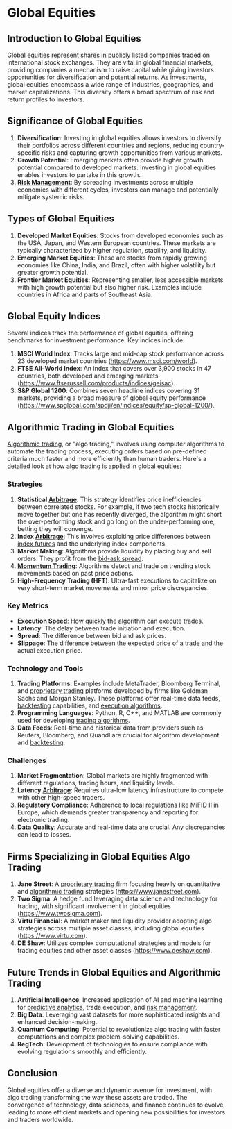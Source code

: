 # Global Equities

## Introduction to Global Equities

Global equities represent shares in publicly listed companies traded on international stock exchanges. They are vital in global financial markets, providing companies a mechanism to raise capital while giving investors opportunities for diversification and potential returns. As investments, global equities encompass a wide range of industries, geographies, and market capitalizations. This diversity offers a broad spectrum of risk and return profiles to investors.

## Significance of Global Equities

1. **Diversification**: Investing in global equities allows investors to diversify their portfolios across different countries and regions, reducing country-specific risks and capturing growth opportunities from various markets.
2. **Growth Potential**: Emerging markets often provide higher growth potential compared to developed markets. Investing in global equities enables investors to partake in this growth.
3. **[Risk Management](../r/risk_management.md)**: By spreading investments across multiple economies with different cycles, investors can manage and potentially mitigate systemic risks.

## Types of Global Equities

1. **Developed Market Equities**: Stocks from developed economies such as the USA, Japan, and Western European countries. These markets are typically characterized by higher regulation, stability, and liquidity.
2. **Emerging Market Equities**: These are stocks from rapidly growing economies like China, India, and Brazil, often with higher volatility but greater growth potential.
3. **Frontier Market Equities**: Representing smaller, less accessible markets with high growth potential but also higher risk. Examples include countries in Africa and parts of Southeast Asia.

## Global Equity Indices

Several indices track the performance of global equities, offering benchmarks for investment performance. Key indices include:

1. **MSCI World Index**: Tracks large and mid-cap stock performance across 23 developed market countries (https://www.msci.com/world).
2. **FTSE All-World Index**: An index that covers over 3,900 stocks in 47 countries, both developed and emerging markets (https://www.ftserussell.com/products/indices/geisac).
3. **S&P Global 1200**: Combines seven headline indices covering 31 markets, providing a broad measure of global equity performance (https://www.spglobal.com/spdji/en/indices/equity/sp-global-1200/).

## Algorithmic Trading in Global Equities

[Algorithmic trading](../a/algorithmic_trading.md), or "algo trading," involves using computer algorithms to automate the trading process, executing orders based on pre-defined criteria much faster and more efficiently than human traders. Here's a detailed look at how algo trading is applied in global equities:

### Strategies

1. **Statistical [Arbitrage](../a/arbitrage.md)**: This strategy identifies price inefficiencies between correlated stocks. For example, if two tech stocks historically move together but one has recently diverged, the algorithm might short the over-performing stock and go long on the under-performing one, betting they will converge.
2. **Index [Arbitrage](../a/arbitrage.md)**: This involves exploiting price differences between [index futures](../i/index_futures.md) and the underlying index components.
3. **Market Making**: Algorithms provide liquidity by placing buy and sell orders. They profit from the [bid-ask spread](../b/bid-ask_spread.md).
4. **[Momentum Trading](../m/momentum_trading.md)**: Algorithms detect and trade on trending stock movements based on past price actions.
5. **High-Frequency Trading (HFT)**: Ultra-fast executions to capitalize on very short-term market movements and minor price discrepancies.

### Key Metrics

- **Execution Speed**: How quickly the algorithm can execute trades.
- **Latency**: The delay between trade initiation and execution.
- **Spread**: The difference between bid and ask prices.
- **Slippage**: The difference between the expected price of a trade and the actual execution price.

### Technology and Tools

1. **Trading Platforms**: Examples include MetaTrader, Bloomberg Terminal, and [proprietary trading](../p/proprietary_trading.md) platforms developed by firms like Goldman Sachs and Morgan Stanley. These platforms offer real-time data feeds, [backtesting](../b/backtesting.md) capabilities, and [execution algorithms](../e/execution_algorithms.md).
2. **Programming Languages**: Python, R, C++, and MATLAB are commonly used for developing [trading algorithms](../t/trading_algorithms.md).
3. **Data Feeds**: Real-time and historical data from providers such as Reuters, Bloomberg, and Quandl are crucial for algorithm development and [backtesting](../b/backtesting.md).

### Challenges

1. **Market Fragmentation**: Global markets are highly fragmented with different regulations, trading hours, and liquidity levels.
2. **Latency [Arbitrage](../a/arbitrage.md)**: Requires ultra-low latency infrastructure to compete with other high-speed traders.
3. **Regulatory Compliance**: Adherence to local regulations like MiFID II in Europe, which demands greater transparency and reporting for electronic trading.
4. **Data Quality**: Accurate and real-time data are crucial. Any discrepancies can lead to losses.

## Firms Specializing in Global Equities Algo Trading

1. **Jane Street**: A [proprietary trading](../p/proprietary_trading.md) firm focusing heavily on quantitative and [algorithmic trading](../a/algorithmic_trading.md) strategies (https://www.janestreet.com).
2. **Two Sigma**: A hedge fund leveraging data science and technology for trading, with significant involvement in global equities (https://www.twosigma.com).
3. **Virtu Financial**: A market maker and liquidity provider adopting algo strategies across multiple asset classes, including global equities (https://www.virtu.com).
4. **DE Shaw**: Utilizes complex computational strategies and models for trading equities and other asset classes (https://www.deshaw.com).

## Future Trends in Global Equities and Algorithmic Trading

1. **Artificial Intelligence**: Increased application of AI and machine learning for [predictive analytics](../p/predictive_analytics.md), trade execution, and [risk management](../r/risk_management.md).
2. **Big Data**: Leveraging vast datasets for more sophisticated insights and enhanced decision-making.
3. **Quantum Computing**: Potential to revolutionize algo trading with faster computations and complex problem-solving capabilities.
4. **RegTech**: Development of technologies to ensure compliance with evolving regulations smoothly and efficiently.

## Conclusion

Global equities offer a diverse and dynamic avenue for investment, with algo trading transforming the way these assets are traded. The convergence of technology, data sciences, and finance continues to evolve, leading to more efficient markets and opening new possibilities for investors and traders worldwide.
